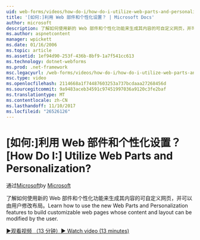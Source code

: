 ```yaml
---
uid: web-forms/videos/how-do-i/how-do-i-utilize-web-parts-and-personalization
title: '[如何:]利用 Web 部件和个性化设置？ | Microsoft Docs'
author: microsoft
description: 了解如何使用新的 Web 部件和个性化功能来生成其内容的可自定义网页，并可以由用户修改布局。
ms.author: aspnetcontent
manager: wpickett
ms.date: 01/16/2006
ms.topic: article
ms.assetid: 1ef94d90-253f-436b-8bf9-1a7f541cc613
ms.technology: dotnet-webforms
ms.prod: .net-framework
msc.legacyurl: /web-forms/videos/how-do-i/how-do-i-utilize-web-parts-and-personalization
msc.type: video
ms.openlocfilehash: 2114668a1f74487603253a737bcdaaa27268456d
ms.sourcegitcommit: 9a9483aceb34591c97451997036a9120c3fe2baf
ms.translationtype: MT
ms.contentlocale: zh-CN
ms.lasthandoff: 11/10/2017
ms.locfileid: "26526126"
---
```

<a name="how-do-i-utilize-web-parts-and-personalization"></a><span data-ttu-id="a803b-104">[如何:]利用 Web 部件和个性化设置？</span><span class="sxs-lookup"><span data-stu-id="a803b-104">[How Do I:] Utilize Web Parts and Personalization?</span></span>
====================
<span data-ttu-id="a803b-105">通过[Microsoft](https://github.com/microsoft)</span><span class="sxs-lookup"><span data-stu-id="a803b-105">by [Microsoft](https://github.com/microsoft)</span></span>

<span data-ttu-id="a803b-106">了解如何使用新的 Web 部件和个性化功能来生成其内容的可自定义网页，并可以由用户修改布局。</span><span class="sxs-lookup"><span data-stu-id="a803b-106">Learn how to use the new Web Parts and Personalization features to build customizable web pages whose content and layout can be modified by the user.</span></span>

[<span data-ttu-id="a803b-107">&#9654;观看视频 （13 分钟）</span><span class="sxs-lookup"><span data-stu-id="a803b-107">&#9654; Watch video (13 minutes)</span></span>](https://channel9.msdn.com/Blogs/ASP-NET-Site-Videos/how-do-i-utilize-web-parts-and-personalization)

